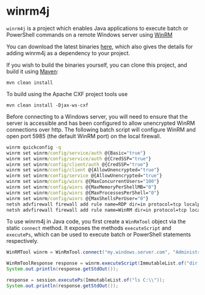 # winrm4j

`winrm4j` is a project which enables Java applications to execute batch or PowerShell commands on a remote Windows server 
using [WinRM](https://msdn.microsoft.com/en-us/library/aa384426(v=vs.85).aspx)

You can download the latest binaries [here](http://mvnrepository.com/artifact/io.cloudsoft.windows/winrm4j), which also gives the details
for adding winrm4j as a dependency to your project.

If you wish to build the binaries yourself, you can clone this project, and build it using [Maven](https://maven.apache.org/):

`mvn clean install`

To build using the Apache CXF project tools use

`mvn clean install -Djax-ws-cxf`

Before connecting to a Windows server, you will need to ensure that the server is accessible and has been configured to allow
unencrypted WinRM connections over http. The following batch script will configure WinRM and open port 5985 (the default WinRM
port) on the local firewall.

``` bat
winrm quickconfig -q
winrm set winrm/config/service/auth @{Basic="true"}
winrm set winrm/config/service/auth @{CredSSP="true"}
winrm set winrm/config/client/auth @{CredSSP="true"}
winrm set winrm/config/client @{AllowUnencrypted="true"}
winrm set winrm/config/service @{AllowUnencrypted="true"}
winrm set winrm/config/winrs @{MaxConcurrentUsers="100"}
winrm set winrm/config/winrs @{MaxMemoryPerShellMB="0"}
winrm set winrm/config/winrs @{MaxProcessesPerShell="0"}
winrm set winrm/config/winrs @{MaxShellsPerUser="0"}
netsh advfirewall firewall add rule name=RDP dir=in protocol=tcp localport=3389 action=allow profile=any
netsh advfirewall firewall add rule name=WinRM dir=in protocol=tcp localport=5985 action=allow profile=any
```

To use winrm4j in Java code, you first create a `WinRmTool` object via the static `connect` method. It exposes the methods
`executeScript` and `executePs`, which can be used to execute batch or PowerShell statements respectively.

``` java
WinRMTool winrm = WinRmTool.connect("my.windows.server.com", "Administrator", "password");

WinRmToolResponse response = winrm.executeScript(ImmutableList.of("dir C:\\"));
System.out.println(response.getStdOut());

response = session.executePs(ImmutableList.of("ls C:\\"));
System.out.println(response.getStdOut());
```
